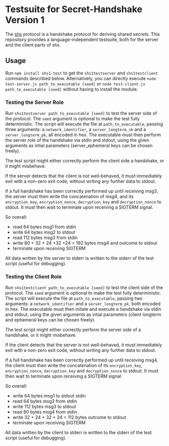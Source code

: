 # Testsuite for Secret-Handshake Version 1
The [shs](https://github.com/auditdrivencrypto/secret-handshake) protocol is a handshake protocol for deriving shared secrets. This repository provides a language-independent testsuite, both for the server and the client parts of shs.

## Usage
Run `npm install shs1-test` to get the `shs1testserver` and `shs1testclient` commands described below. Alternatively, you can directly execute `node test-server.js path_to_executable [seed]` or `node test-client.js path_to_executable [seed]` without having to install the module.

### Testing the Server Role
Run `shs1testserver path_to_executable [seed]` to test the server side of the protocol. The `seed` argument is optional to make the test fully deterministic. The script will execute the file at `path_to_executable`, passing three arguments: a `network_identifier`, a `server_longterm_sk` and a `server_longterm_pk`, all encoded in hex. The executable must then perform the server role of the handshake via stdin and stdout, using the given arguments as intial parameters (server_ephemeral keys can be chosen freely).

The test script might either correctly perform the client side a handshake, or it might misbehave.

If the server detects that the client is not well-behaved, it must immediately exit with a non-zero exit code, without writing any further data to stdout.

If a full handshake has been correctly performed up until receiving msg3, the server must then write the concatenation of msg4, and its `encryption_key`, `encryption_nonce`, `decryption_key` and `decryption_nonce` to stdout. It must then wait to terminate upon receiving a SIGTERM signal.

So overall:

- read 64 bytes msg1 from stdin
- write 64 bytes msg2 to stdout
- read 112 bytes msg3 from stdin
- write 80 + 32 + 24 +32 +24 = 192 bytes msg4 and outcome to stdout
- terminate upon receiving SIGTERM

All data written by the server to stderr is written to the stderr of the test script (useful for debugging).

### Testing the Client Role
Run `shs1testclient path_to_executable [seed]` to test the client side of the protocol. The `seed` argument is optional to make the test fully deterministic. The script will execute the file at `path_to_executable`, passing two arguments: a `network_identifier` and a `server_longterm_pk`, both encoded in hex. The executable must then initate and execute a handshake via stdin and stdout, using the given arguments as intial parameters (client longterm and ephemeral keys can be chosen freely).

The test script might either correctly perform the server side of a handshake, or it might misbehave.

If the client detects that the server is not well-behaved, it must immediately exit with a non-zero exit code, without writing any further data to stdout.

If a full handshake has been correctly performed up until receiving msg4, the client must then write the concatenation of its `encryption_key`, `encryption_nonce`, `decryption_key` and `decryption_nonce` to stdout. It must then wait to terminate upon receiving a SIGTERM signal.

So overall:

- write 64 bytes msg1 to stdout stdin
- read 64 bytes msg2 from stdin
- write 112 bytes msg3 to stdout
- read 80 bytes msg4 from stdin
- write 32 + 24 + 32 + 24 = 112 bytes outcome to stdout
- terminate upon receiving SIGTERM

All data written by the client to stderr is written to the stderr of the test script (useful for debugging).
